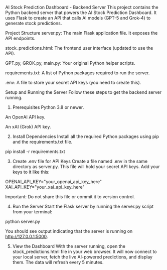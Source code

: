 AI Stock Prediction Dashboard - Backend Server
This project contains the Python backend server that powers the AI Stock Prediction Dashboard. It uses Flask to create an API that calls AI models (GPT-5 and Grok-4) to generate stock predictions.

Project Structure
server.py: The main Flask application file. It exposes the API endpoints.

stock_predictions.html: The frontend user interface (updated to use the API).

GPT.py, GROK.py, main.py: Your original Python helper scripts.

requirements.txt: A list of Python packages required to run the server.

.env: A file to store your secret API keys (you need to create this).

Setup and Running the Server
Follow these steps to get the backend server running.

1. Prerequisites
Python 3.8 or newer.

An OpenAI API key.

An xAI (Grok) API key.

2. Install Dependencies
Install all the required Python packages using pip and the requirements.txt file.

pip install -r requirements.txt

3. Create .env file for API Keys
Create a file named .env in the same directory as server.py. This file will hold your secret API keys. Add your keys to it like this:

OPENAI_API_KEY="your_openai_api_key_here"
XAI_API_KEY="your_xai_api_key_here"

Important: Do not share this file or commit it to version control.

4. Run the Server
Start the Flask server by running the server.py script from your terminal:

python server.py

You should see output indicating that the server is running on http://127.0.0.1:5000.

5. View the Dashboard
With the server running, open the stock_predictions.html file in your web browser. It will now connect to your local server, fetch the live AI-powered predictions, and display them. The data will refresh every 5 minutes.